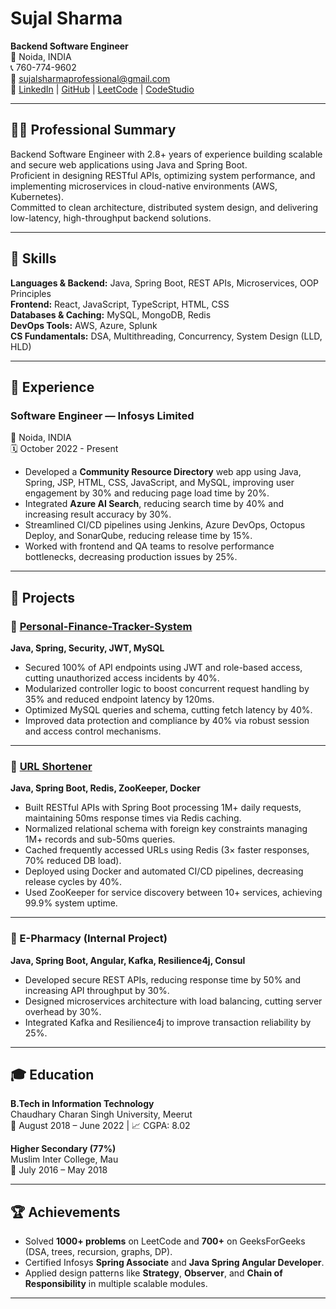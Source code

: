 # Sujal Sharma

**Backend Software Engineer**  
📍 Noida, INDIA  
📞 760-774-9602  
📧 [sujalsharmaprofessional@gmail.com](mailto:sujalsharmaprofessional@gmail.com)  
🔗 [LinkedIn](https://linkedin.com/in/sujalsharma) | [GitHub](https://github.com/ersujalsharma) | [LeetCode](https://leetcode.com/sujalsharma/) | [CodeStudio](https://www.codingninjas.com/studio/profile/sujalsharma)

---

## 🧑‍💻 Professional Summary

Backend Software Engineer with 2.8+ years of experience building scalable and secure web applications using Java and Spring Boot.  
Proficient in designing RESTful APIs, optimizing system performance, and implementing microservices in cloud-native environments (AWS, Kubernetes).  
Committed to clean architecture, distributed system design, and delivering low-latency, high-throughput backend solutions.

---

## 💼 Skills

**Languages & Backend:** Java, Spring Boot, REST APIs, Microservices, OOP Principles  
**Frontend:** React, JavaScript, TypeScript, HTML, CSS  
**Databases & Caching:** MySQL, MongoDB, Redis  
**DevOps Tools:** AWS, Azure, Splunk  
**CS Fundamentals:** DSA, Multithreading, Concurrency, System Design (LLD, HLD)

---

## 🏢 Experience

### **Software Engineer** — Infosys Limited  
📍 Noida, INDIA  
🗓️ October 2022 - Present

- Developed a **Community Resource Directory** web app using Java, Spring, JSP, HTML, CSS, JavaScript, and MySQL, improving user engagement by 30% and reducing page load time by 20%.
- Integrated **Azure AI Search**, reducing search time by 40% and increasing result accuracy by 30%.
- Streamlined CI/CD pipelines using Jenkins, Azure DevOps, Octopus Deploy, and SonarQube, reducing release time by 15%.
- Worked with frontend and QA teams to resolve performance bottlenecks, decreasing production issues by 25%.

---

## 🚀 Projects

### 🔐 [Personal-Finance-Tracker-System](https://github.com/ersujalsharma/Personal-Finance-Tracker-System.git)  
**Java, Spring, Security, JWT, MySQL**

- Secured 100% of API endpoints using JWT and role-based access, cutting unauthorized access incidents by 40%.
- Modularized controller logic to boost concurrent request handling by 35% and reduced endpoint latency by 120ms.
- Optimized MySQL queries and schema, cutting fetch latency by 40%.
- Improved data protection and compliance by 40% via robust session and access control mechanisms.

---

### 🔗 [URL Shortener](https://github.com/ersujalsharma/URLShortener.git)  
**Java, Spring Boot, Redis, ZooKeeper, Docker**

- Built RESTful APIs with Spring Boot processing 1M+ daily requests, maintaining 50ms response times via Redis caching.
- Normalized relational schema with foreign key constraints managing 1M+ records and sub-50ms queries.
- Cached frequently accessed URLs using Redis (3× faster responses, 70% reduced DB load).
- Deployed using Docker and automated CI/CD pipelines, decreasing release cycles by 40%.
- Used ZooKeeper for service discovery between 10+ services, achieving 99.9% system uptime.

---

### 💊 E-Pharmacy (Internal Project)  
**Java, Spring Boot, Angular, Kafka, Resilience4j, Consul**

- Developed secure REST APIs, reducing response time by 50% and increasing API throughput by 30%.
- Designed microservices architecture with load balancing, cutting server overhead by 30%.
- Integrated Kafka and Resilience4j to improve transaction reliability by 25%.

---

## 🎓 Education

**B.Tech in Information Technology**  
Chaudhary Charan Singh University, Meerut  
📅 August 2018 – June 2022 | 📈 CGPA: 8.02

**Higher Secondary (77%)**  
Muslim Inter College, Mau  
📅 July 2016 – May 2018

---

## 🏆 Achievements

- Solved **1000+ problems** on LeetCode and **700+** on GeeksForGeeks (DSA, trees, recursion, graphs, DP).
- Certified Infosys **Spring Associate** and **Java Spring Angular Developer**.
- Applied design patterns like **Strategy**, **Observer**, and **Chain of Responsibility** in multiple scalable modules.

---

